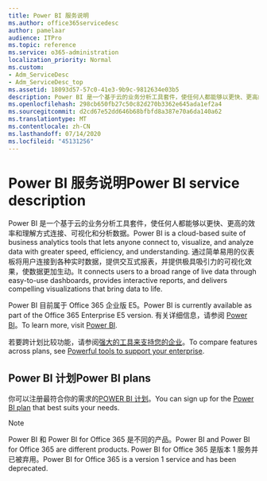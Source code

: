 ```yaml
---
title: Power BI 服务说明
ms.author: office365servicedesc
author: pamelaar
audience: ITPro
ms.topic: reference
ms.service: o365-administration
localization_priority: Normal
ms.custom:
- Adm_ServiceDesc
- Adm_ServiceDesc_top
ms.assetid: 18093d57-57c0-41e3-9b9c-9812634e03b5
description: Power BI 是一个基于云的业务分析工具套件，使任何人都能够以更快、更高的效率和理解方式连接、可视化和分析数据。 通过简单易用的仪表板将用户连接到各种实时数据，提供交互式报表，并提供极具吸引力的可视化效果，使数据更加生动。
ms.openlocfilehash: 298cb650fb27c50c82d270b3362e645ada1ef2a4
ms.sourcegitcommit: d2cd67e52dd646b68bfbfd8a387e70a6da140a62
ms.translationtype: MT
ms.contentlocale: zh-CN
ms.lasthandoff: 07/14/2020
ms.locfileid: "45131256"
---
```

# <a name="power-bi-service-description"></a><span data-ttu-id="ca99d-104">Power BI 服务说明</span><span class="sxs-lookup"><span data-stu-id="ca99d-104">Power BI service description</span></span>

<span data-ttu-id="ca99d-105">Power BI 是一个基于云的业务分析工具套件，使任何人都能够以更快、更高的效率和理解方式连接、可视化和分析数据。</span><span class="sxs-lookup"><span data-stu-id="ca99d-105">Power BI is a cloud-based suite of business analytics tools that lets anyone connect to, visualize, and analyze data with greater speed, efficiency, and understanding.</span></span> <span data-ttu-id="ca99d-106">通过简单易用的仪表板将用户连接到各种实时数据，提供交互式报表，并提供极具吸引力的可视化效果，使数据更加生动。</span><span class="sxs-lookup"><span data-stu-id="ca99d-106">It connects users to a broad range of live data through easy-to-use dashboards, provides interactive reports, and delivers compelling visualizations that bring data to life.</span></span>
  
<span data-ttu-id="ca99d-107">Power BI 目前属于 Office 365 企业版 E5。</span><span class="sxs-lookup"><span data-stu-id="ca99d-107">Power BI is currently available as part of the Office 365 Enterprise E5 version.</span></span> <span data-ttu-id="ca99d-108">有关详细信息，请参阅 [Power BI](https://powerbi.microsoft.com/)。</span><span class="sxs-lookup"><span data-stu-id="ca99d-108">To learn more, visit [Power BI](https://powerbi.microsoft.com/).</span></span>
  
<span data-ttu-id="ca99d-109">若要跨计划比较功能，请参阅[强大的工具来支持您的企业](https://go.microsoft.com/fwlink/?LinkID=799177&amp;clcid=0x409)。</span><span class="sxs-lookup"><span data-stu-id="ca99d-109">To compare features across plans, see [Powerful tools to support your enterprise](https://go.microsoft.com/fwlink/?LinkID=799177&amp;clcid=0x409).</span></span>
  
## <a name="power-bi-plans"></a><span data-ttu-id="ca99d-110">Power BI 计划</span><span class="sxs-lookup"><span data-stu-id="ca99d-110">Power BI plans</span></span>

<span data-ttu-id="ca99d-111">你可以注册最符合你的需求的[POWER BI 计划](https://go.microsoft.com/fwlink/?LinkID=786854)。</span><span class="sxs-lookup"><span data-stu-id="ca99d-111">You can sign up for the [Power BI plan](https://go.microsoft.com/fwlink/?LinkID=786854) that best suits your needs.</span></span> 
  
> [!NOTE]
> <span data-ttu-id="ca99d-112">Power BI 和 Power BI for Office 365 是不同的产品。</span><span class="sxs-lookup"><span data-stu-id="ca99d-112">Power BI and Power BI for Office 365 are different products.</span></span> <span data-ttu-id="ca99d-113">Power BI for Office 365 是版本 1 服务并已被弃用。</span><span class="sxs-lookup"><span data-stu-id="ca99d-113">Power BI for Office 365 is a version 1 service and has been deprecated.</span></span> 
  